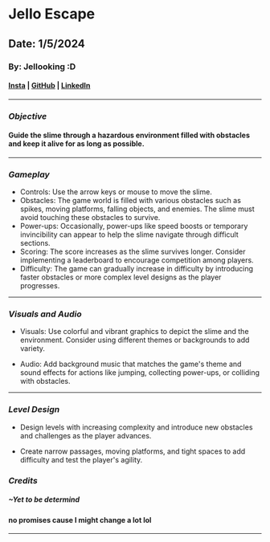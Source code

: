 # Jello Escape

## Date: 1/5/2024

### By: Jellooking :D

#### [Insta](https://www.instagram.com/je11ooking/?hl=en) | [GitHub](https://github.com/Jellooking) | [LinkedIn](https://www.linkedin.com/in/jasim-khalaf-516b30302/)

---

### **_Objective_**

####  Guide the slime through a hazardous environment filled with obstacles and keep it alive for as long as possible.
---

### **_Gameplay_**

- Controls: Use the arrow keys or mouse to move the slime.
- Obstacles: The game world is filled with various obstacles such as spikes, moving platforms, falling objects, and enemies. The slime must avoid touching these obstacles to survive.
 - Power-ups: Occasionally, power-ups like speed boosts or temporary invincibility can appear to help the slime navigate through difficult sections.
 - Scoring: The score increases as the slime survives longer. Consider implementing a leaderboard to encourage competition among players.
- Difficulty: The game can gradually increase in difficulty by introducing faster obstacles or more complex level designs as the player progresses.


---

### **_Visuals and Audio_**

- Visuals: Use colorful and vibrant graphics to depict the slime and the environment. Consider using different themes or backgrounds to add variety.

- Audio: Add background music that matches the game's theme and sound effects for actions like jumping, collecting power-ups, or colliding with obstacles.

---

### **_Level Design_**

- Design levels with increasing complexity and introduce new obstacles and challenges as the player advances.

- Create narrow passages, moving platforms, and tight spaces to add difficulty and test the player's agility.

### **_Credits_**

##### ~Yet to be determind
#### no promises cause I might change a lot lol

---

